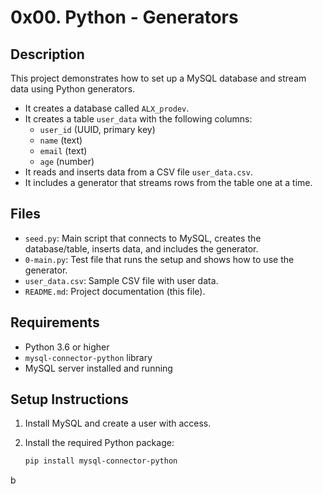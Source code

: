 # 0x00. Python - Generators

## Description

This project demonstrates how to set up a MySQL database and stream data using Python generators.

- It creates a database called `ALX_prodev`.
- It creates a table `user_data` with the following columns:
  - `user_id` (UUID, primary key)
  - `name` (text)
  - `email` (text)
  - `age` (number)
- It reads and inserts data from a CSV file `user_data.csv`.
- It includes a generator that streams rows from the table one at a time.

## Files

- `seed.py`: Main script that connects to MySQL, creates the database/table, inserts data, and includes the generator.
- `0-main.py`: Test file that runs the setup and shows how to use the generator.
- `user_data.csv`: Sample CSV file with user data.
- `README.md`: Project documentation (this file).

## Requirements

- Python 3.6 or higher
- `mysql-connector-python` library
- MySQL server installed and running

## Setup Instructions

1. Install MySQL and create a user with access.
2. Install the required Python package:

   ```bash
   pip install mysql-connector-python
b